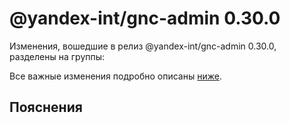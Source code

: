 # @yandex-int/gnc-admin 0.30.0

<!-- ЧЕЛОВЕЧЕСКОЕ ВСТУПЛЕНИЕ -->

Изменения, вошедшие в релиз @yandex-int/gnc-admin 0.30.0, разделены на группы:

Все важные изменения подробно описаны [ниже](#Пояснения).

## Пояснения

